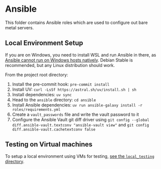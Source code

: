 # Ansible

This folder contains Ansible roles which are used to configure out bare metal servers.

## Local Environment Setup

If you are on Windows, you need to install WSL and run Ansible in there, as
[Ansible cannot run on Windows hosts
natively](https://docs.ansible.com/ansible/latest/user_guide/windows_faq.html#can-ansible-run-on-windows).
Debian Stable is recommended, but any Linux distribution should work.

From the project root directory:

1. Install the pre-commit hook: `pre-commit install`
1. Install UV: `curl -LsSf https://astral.sh/uv/install.sh | sh`
1. Install dependencies: `uv sync`
1. Head to the `ansible` directory: `cd ansible`
1. Install Ansible dependencies: `uv run ansible-galaxy install -r roles/requirements.yml`
1. Create a `vault_passwords` file and write the vault password to it
1. Configure the Ansible Vault git diff driver using `git config --global
   diff.ansible-vault.textconv "ansible-vault view"` and `git config diff.ansible-vault.cachetextconv false`

## Testing on Virtual machines

To setup a local environment using VMs for testing, [see the `local_testing`
directory](./local_testing/README.md).

